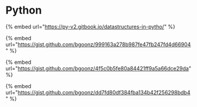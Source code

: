 # Python

{% embed url="https://py-v2.gitbook.io/datastructures-in-pytho/" %}

{% embed url="https://gist.github.com/bgoonz/999163a278b987fe47fb247fd4d66904" %}

{% embed url="https://gist.github.com/bgoonz/4f5c0b5fe80a84421ff9a5a66dce29da" %}

{% embed url="https://gist.github.com/bgoonz/dd7fd80df384fba134b42f256298bdb4" %}
